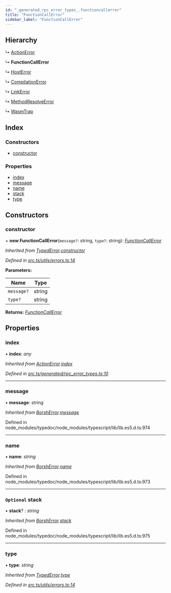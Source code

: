 ```yaml
---
id: "_generated_rpc_error_types_.functioncallerror"
title: "FunctionCallError"
sidebar_label: "FunctionCallError"
---
```


## Hierarchy

  ↳ [ActionError](_generated_rpc_error_types_.actionerror.md)

  ↳ **FunctionCallError**

  ↳ [HostError](_generated_rpc_error_types_.hosterror.md)

  ↳ [CompilationError](_generated_rpc_error_types_.compilationerror.md)

  ↳ [LinkError](_generated_rpc_error_types_.linkerror.md)

  ↳ [MethodResolveError](_generated_rpc_error_types_.methodresolveerror.md)

  ↳ [WasmTrap](_generated_rpc_error_types_.wasmtrap.md)

## Index

### Constructors

* [constructor](_generated_rpc_error_types_.functioncallerror.md#constructor)

### Properties

* [index](_generated_rpc_error_types_.functioncallerror.md#index)
* [message](_generated_rpc_error_types_.functioncallerror.md#message)
* [name](_generated_rpc_error_types_.functioncallerror.md#name)
* [stack](_generated_rpc_error_types_.functioncallerror.md#optional-stack)
* [type](_generated_rpc_error_types_.functioncallerror.md#type)

## Constructors

###  constructor

\+ **new FunctionCallError**(`message?`: string, `type?`: string): *[FunctionCallError](_generated_rpc_error_types_.functioncallerror.md)*

*Inherited from [TypedError](_utils_errors_.typederror.md).[constructor](_utils_errors_.typederror.md#constructor)*

*Defined in [src.ts/utils/errors.ts:14](https://github.com/nearprotocol/nearlib/blob/de49029/src.ts/utils/errors.ts#L14)*

**Parameters:**

Name | Type |
------ | ------ |
`message?` | string |
`type?` | string |

**Returns:** *[FunctionCallError](_generated_rpc_error_types_.functioncallerror.md)*

## Properties

###  index

• **index**: *any*

*Inherited from [ActionError](_generated_rpc_error_types_.actionerror.md).[index](_generated_rpc_error_types_.actionerror.md#index)*

*Defined in [src.ts/generated/rpc_error_types.ts:10](https://github.com/nearprotocol/nearlib/blob/de49029/src.ts/generated/rpc_error_types.ts#L10)*

___

###  message

• **message**: *string*

*Inherited from [BorshError](_utils_serialize_.borsherror.md).[message](_utils_serialize_.borsherror.md#message)*

Defined in node_modules/typedoc/node_modules/typescript/lib/lib.es5.d.ts:974

___

###  name

• **name**: *string*

*Inherited from [BorshError](_utils_serialize_.borsherror.md).[name](_utils_serialize_.borsherror.md#name)*

Defined in node_modules/typedoc/node_modules/typescript/lib/lib.es5.d.ts:973

___

### `Optional` stack

• **stack**? : *string*

*Inherited from [BorshError](_utils_serialize_.borsherror.md).[stack](_utils_serialize_.borsherror.md#optional-stack)*

Defined in node_modules/typedoc/node_modules/typescript/lib/lib.es5.d.ts:975

___

###  type

• **type**: *string*

*Inherited from [TypedError](_utils_errors_.typederror.md).[type](_utils_errors_.typederror.md#type)*

*Defined in [src.ts/utils/errors.ts:14](https://github.com/nearprotocol/nearlib/blob/de49029/src.ts/utils/errors.ts#L14)*
